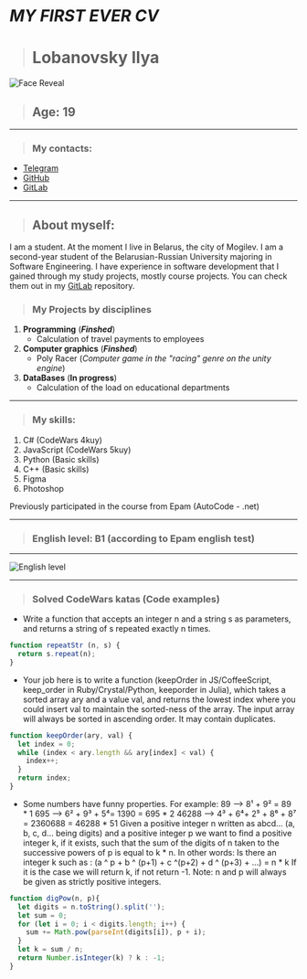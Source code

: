 # ___MY FIRST EVER CV___

> # Lobanovsky Ilya
![Face Reveal](https://sun9-31.userapi.com/impg/Cr-XK2xPL1086KZGR0VdKaTuHDNmRfL-ipX-2g/1iTP-PMG9LE.jpg?size=512x512&quality=96&sign=e58a466d0ac313afff3af0f7034b7758&type=album)
> ## Age: 19
___
> ### My contacts:
* [Telegram](https://t.me/morganizwd)
* [GitHub](https://github.com/morganizwd)
* [GitLab](https://gitlab.com/morganizwd)
___
> ## About myself:
I am a student. At the moment I live in Belarus, the city of Mogilev. I am a second-year student of the Belarusian-Russian University majoring in Software Engineering. I have experience in software development that I gained through my study projects, mostly course projects. You can check them out in my [GitLab](https://gitlab.com/morganizwd) repository.
>### My Projects by disciplines
1. __Programming__ (___Finshed___)
    * Calculation of travel payments to employees
2. __Computer graphics__ (___Finshed___)
    * Poly Racer (*Computer game in the "racing" genre on the unity engine*)
3. __DataBases__ (____In progress____)
    * Calculation of the load on educational departments
___
>### My skills:
1. C# (CodeWars 4kuy)
2. JavaScript (CodeWars 5kuy)
3. Python (Basic skills)
4. C++ (Basic skills)
5. Figma
6. Photoshop

Previously participated in the course from Epam (AutoCode -  .net)
___
> ### English level: B1 (according to Epam english test)
___
![English level](https://sun9-71.userapi.com/impg/tR5bYCymFag4CmYkuDCjJ2KQCLIm3dXaiWkJkg/7kMKe7Bjp60.jpg?size=583x148&quality=96&sign=624c4c8e7ee56d0f8fab1e1ea57db3f2&type=album)
___
> ### Solved CodeWars katas (Code examples)
* Write a function that accepts an integer n and a string s as parameters, and returns a string of s repeated exactly n times.
```javascript
function repeatStr (n, s) {
  return s.repeat(n);
}
```
* Your job here is to write a function (keepOrder in JS/CoffeeScript, keep_order in Ruby/Crystal/Python, keeporder in Julia), which takes a sorted array ary and a value val, and returns the lowest index where you could insert val to maintain the sorted-ness of the array. The input array will always be sorted in ascending order. It may contain duplicates.
```javascript
function keepOrder(ary, val) {
  let index = 0;
  while (index < ary.length && ary[index] < val) {
    index++;
  }
  return index;
}
```
* Some numbers have funny properties. For example:
89 --> 8¹ + 9² = 89 * 1
695 --> 6² + 9³ + 5⁴= 1390 = 695 * 2
46288 --> 4³ + 6⁴+ 2⁵ + 8⁶ + 8⁷ = 2360688 = 46288 * 51
Given a positive integer n written as abcd... (a, b, c, d... being digits) and a positive integer p
we want to find a positive integer k, if it exists, such that the sum of the digits of n taken to the successive powers of p is equal to k * n.
In other words:
Is there an integer k such as : (a ^ p + b ^ (p+1) + c ^(p+2) + d ^ (p+3) + ...) = n * k
If it is the case we will return k, if not return -1.
Note: n and p will always be given as strictly positive integers.
```javascript
function digPow(n, p){
  let digits = n.toString().split('');
  let sum = 0;
  for (let i = 0; i < digits.length; i++) {
    sum += Math.pow(parseInt(digits[i]), p + i);
  }
  let k = sum / n;
  return Number.isInteger(k) ? k : -1;
}
```